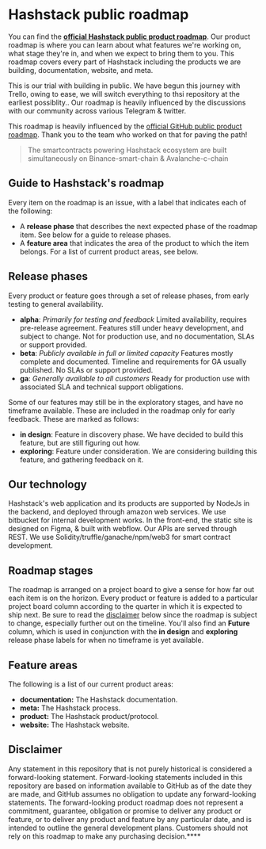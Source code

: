 # Hashstack public roadmap

You can find the **[official Hashstack public product roadmap](https://trello.com/b/Yhnoqv8N/roadmap)**. Our product roadmap is where you can learn about what features we're working on, what stage they're in, and when we expect to bring them to you. This roadmap covers every part of Hashstack including the products we are building, documentation, website, and meta.

This is our trial with building in public. We have begun this journey with Trello, owing to ease, we will switch everything to thsi repository at the earliest possiblity.. Our roadmap is heavily influenced by the discussions with our community across various Telegram & twitter.

This roadmap is heavily influenced by the [official GitHub public product roadmap](https://github.com/github/roadmap). Thank you to the team who worked on that for paving the path!

> The smartcontracts powering Hashstack ecosystem are built simultaneously on Binance-smart-chain & Avalanche-c-chain

## Guide to Hashstack's roadmap

Every item on the roadmap is an issue, with a label that indicates each of the following:

* A **release phase** that describes the next expected phase of the roadmap item. See below for a guide to release phases.
* A **feature area** that indicates the area of the product to which the item belongs. For a list of current product areas, see below.


## Release phases

Every product or feature goes through a set of release phases, from early testing to general availability.

* **alpha**: *Primarily for testing and feedback*
  Limited availability, requires pre-release agreement. Features still under heavy development, and subject to change. Not for production use, and no documentation, SLAs or support provided.
* **beta**: *Publicly available in full or limited capacity*
  Features mostly complete and documented. Timeline and requirements for GA usually published. No SLAs or support provided.
* **ga**: *Generally available to all customers*
  Ready for production use with associated SLA and technical support obligations.

Some of our features may still be in the exploratory stages, and have no timeframe available. These are included in the roadmap only for early feedback. These are marked as follows:

* **in design**:
  Feature in discovery phase. We have decided to build this feature, but are still figuring out how.
* **exploring**:
  Feature under consideration. We are considering building this feature, and gathering feedback on it.

## Our technology

Hashstack's web application and its products are supported by NodeJs in the backend, and deployed through amazon web services. We use bitbucket for internal development works. In the front-end, the static site is designed on Figma, & built with webflow. Our APIs are served through REST. We use Solidity/truffle/ganache/npm/web3 for smart contract development.


## Roadmap stages

The roadmap is arranged on a project board to give a sense for how far out each item is on the horizon. Every product or feature is added to a particular project board column according to the quarter in which it is expected to ship next. Be sure to read the [disclaimer](#disclaimer) below since the roadmap is subject to change, especially further out on the timeline.  You'll also find an **Future** column, which is used in conjunction with the **in design** and **exploring** release phase labels for when no timeframe is yet available.

## Feature areas

The following is a list of our current product areas:

- **documentation:** The Hashstack documentation.
- **meta:** The Hashstack process.
- **product:** The Hashstack product/protocol.
- **website:** The Hashstack website.


## Disclaimer 

Any statement in this repository that is not purely historical is considered a forward-looking statement. Forward-looking statements included in this repository are based on information available to GitHub as of the date they are made, and GitHub assumes no obligation to update any forward-looking statements. The forward-looking product roadmap does not represent a commitment, guarantee, obligation or promise to deliver any product or feature, or to deliver any product and feature by any particular date, and is intended to outline the general development plans. Customers should not rely on this roadmap to make any purchasing decision.****
